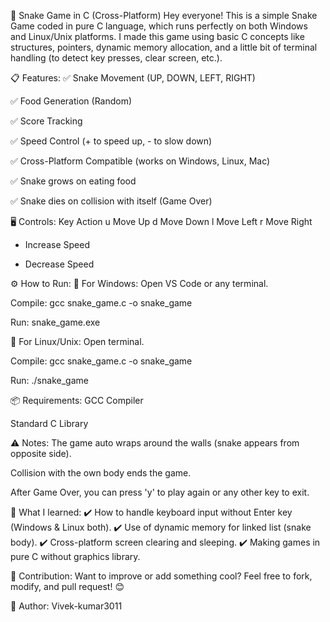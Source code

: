 🐍 Snake Game in C (Cross-Platform)
Hey everyone!
This is a simple Snake Game coded in pure C language, which runs perfectly on both Windows and Linux/Unix platforms.
I made this game using basic C concepts like structures, pointers, dynamic memory allocation, and a little bit of terminal handling (to detect key presses, clear screen, etc.).

📋 Features:
✅ Snake Movement (UP, DOWN, LEFT, RIGHT)

✅ Food Generation (Random)

✅ Score Tracking

✅ Speed Control (+ to speed up, - to slow down)

✅ Cross-Platform Compatible (works on Windows, Linux, Mac)

✅ Snake grows on eating food

✅ Snake dies on collision with itself (Game Over)

🖥️ Controls:
Key	Action
u	Move Up
d	Move Down
l	Move Left
r	Move Right
+	Increase Speed
-	Decrease Speed

⚙️ How to Run:
🔸 For Windows:
Open VS Code or any terminal.

Compile:
gcc snake_game.c -o snake_game

Run:
snake_game.exe

🔸 For Linux/Unix:
Open terminal.

Compile:
gcc snake_game.c -o snake_game

Run:
./snake_game

📦 Requirements:
GCC Compiler

Standard C Library

⚠️ Notes:
The game auto wraps around the walls (snake appears from opposite side).

Collision with the own body ends the game.

After Game Over, you can press 'y' to play again or any other key to exit.

📝 What I learned:
✔️ How to handle keyboard input without Enter key (Windows & Linux both).
✔️ Use of dynamic memory for linked list (snake body).
✔️ Cross-platform screen clearing and sleeping.
✔️ Making games in pure C without graphics library.

🤝 Contribution:
Want to improve or add something cool?
Feel free to fork, modify, and pull request! 😊

🎯 Author:
Vivek-kumar3011
